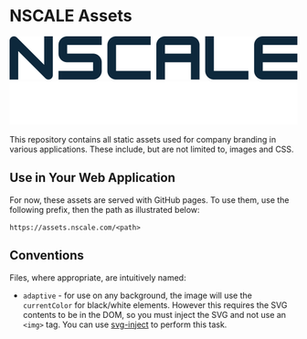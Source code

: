 # NSCALE Assets

![NSCALE Logo](./img/nscale/blue/logo.svg#gh-light-mode-only)
![NSCALE Logo](./img/nscale/white/logo.svg#gh-dark-mode-only)

This repository contains all static assets used for company branding in various applications.
These include, but are not limited to, images and CSS.

## Use in Your Web Application

For now, these assets are served with GitHub pages.
To use them, use the following prefix, then the path as illustrated below:

```
https://assets.nscale.com/<path>
```

## Conventions

Files, where appropriate, are intuitively named:

* `adaptive` - for use on any background, the image will use the `currentColor` for black/white elements. However this requires the SVG contents to be in the DOM, so you must inject the SVG and not use an `<img>` tag.  You can use [svg-inject](https://github.com/iconfu/svg-inject) to perform this task.
